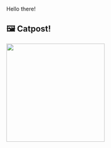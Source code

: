 Hello there!



## 🖼️ Catpost!

<sub>
    <img src="https://cdn2.thecatapi.com/images/dpa.jpg" height="256">
</sub>

